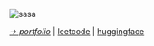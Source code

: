 ![sasa](https://github.com/leenrd/leenrd/assets/103997539/382ee856-2caa-4fdc-a4b4-920a02c52263)



_[→ portfolio](https://leenard.tech)_ | [leetcode](https://leetcode.com/lolleenard0/) | [huggingface](https://huggingface.co/leenrd)
